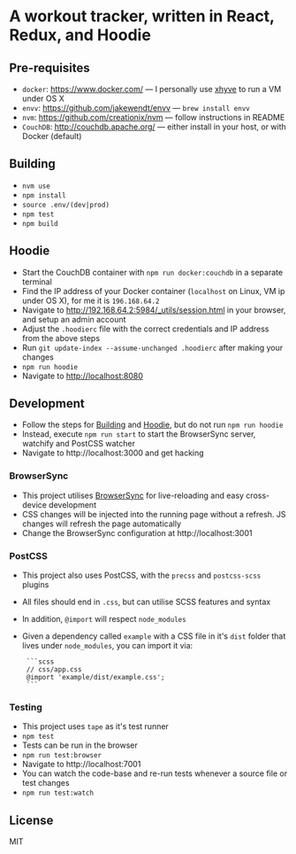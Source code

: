 # A workout tracker, written in React, Redux, and Hoodie

## Pre-requisites

- `docker`: https://www.docker.com/ &mdash; I personally use [xhyve](https://github.com/ailispaw/boot2docker-xhyve) to run a VM under OS X
- `envv`: https://github.com/jakewendt/envv &mdash; `brew install envv`
- `nvm`: https://github.com/creationix/nvm &mdash; follow instructions in README
- `CouchDB`: http://couchdb.apache.org/ &mdash; either install in your host, or with Docker (default)

## Building

- `nvm use`
- `npm install`
- `source .env/(dev|prod)`
- `npm test`
- `npm build`

## Hoodie

- Start the CouchDB container with `npm run docker:couchdb` in a separate terminal
- Find the IP address of your Docker container (`localhost` on Linux, VM ip under OS X), for me it is `196.168.64.2`
- Navigate to http://192.168.64.2:5984/_utils/session.html in your browser, and setup an admin account
- Adjust the `.hoodierc` file with the correct credentials and IP address from the above steps
- Run `git update-index --assume-unchanged .hoodierc` after making your changes
- `npm run hoodie`
- Navigate to [http://localhost:8080](http://localhost:8080)

## Development

- Follow the steps for [Building](#building) and [Hoodie](#hoodie), but do not run `npm run hoodie`
- Instead, execute `npm run start` to start the BrowserSync server, watchify and PostCSS watcher
- Navigate to http://localhost:3000 and get hacking

### BrowserSync

- This project utilises [BrowserSync](https://www.browsersync.io/) for live-reloading and easy cross-device development
- CSS changes will be injected into the running page without a refresh. JS changes will refresh the page automatically
- Change the BrowserSync configuration at http://localhost:3001

### PostCSS

- This project also uses PostCSS, with the `precss` and `postcss-scss` plugins
- All files should end in `.css`, but can utilise SCSS features and syntax
- In addition, `@import` will respect `node_modules`
 - Given a dependency called `example` with a CSS file in it's `dist` folder that lives under `node_modules`, you can import it via:

        ```scss
        // css/app.css
        @import 'example/dist/example.css';
        ```

### Testing

- This project uses `tape` as it's test runner
 - `npm test`
- Tests can be run in the browser
 - `npm run test:browser`
 - Navigate to http://localhost:7001
- You can watch the code-base and re-run tests whenever a source file or test changes
 - `npm run test:watch`

## License

MIT
